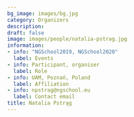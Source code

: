 ```yaml
---
bg_image: images/bg.jpg
category: Organizers
description: 
draft: false
image: images/people/natalia-pstrag.jpg
information:
- info: "NGSchool2019, NGSchool2020"
  label: Events
- info: Participant, organiser
  label: Role
- info: UAM, Poznań, Poland
  label: Affiliation
- info: npstrag@ngschool.eu
  label: Contact email
title: Natalia Pstrąg
---
```

